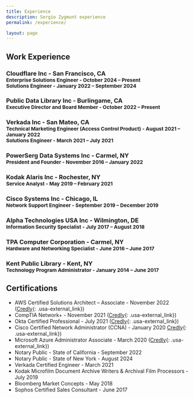 ```yaml
---
title: Experience
description: Sergio Zygmunt experience
permalink: /experience/

layout: page
---
```


## Work Experience

### Cloudflare Inc - San Francisco, CA <br><sup>Enterprise Solutions Engineer - October 2024 – Present</sup><br><sup>Solutions Engineer - January 2022 – September 2024</sup>

### Public Data Library Inc - Burlingame, CA <br><sup>Executive Director and Board Member - October 2022 – Present</sup>

### Verkada Inc - San Mateo, CA <br><sup>Technical Marketing Engineer (Access Control Product) - August 2021 – January 2022</sup><br><sup>Solutions Engineer - March 2021 – July 2021</sup>

### PowerSerg Data Systems Inc - Carmel, NY <br><sup>President and Founder - November 2016 – January 2022</sup>

### Kodak Alaris Inc - Rochester, NY <br><sup>Service Analyst - May 2019 – February 2021</sup>

### Cisco Systems Inc - Chicago, IL <br><sup>Network Support Engineer - September 2019 – December 2019</sup>

### Alpha Technologies USA Inc - Wilmington, DE <br><sup>Information Security Specialist - July 2017 – August 2018</sup>

### TPA Computer Corporation - Carmel, NY <br><sup>Hardware and Networking Specialist - June 2016 – June 2017</sup>

### Kent Public Library - Kent, NY <br><sup>Technology Program Administrator - January 2014 – June 2017</sup>

## Certifications
+ AWS Certified Solutions Architect – Associate - November 2022 ([Credly](https://www.credly.com/badges/e83208b3-caaa-4267-9a57-39e27a04efe9/public_url){: .usa-external_link})
+ CompTIA Network+ - November 2021 ([Credly](https://www.credly.com/earner/earned/badge/29a0fcc5-76ff-4814-be95-53428176ee4b){: .usa-external_link})
+ Okta Certified Professional - July 2021 ([Credly](https://www.credly.com/badges/ce6f0c89-000d-4ce4-93c1-00b4ee71ad52){: .usa-external_link})
+ Cisco Certified Network Administrator (CCNA) - January 2020 [Credly](https://www.credly.com/badges/87b17e72-8254-440b-a66a-f7c978e43da2){: .usa-external_link})
+ Microsoft Azure Administrator Associate - March 2020 ([Credly](https://www.credly.com/badges/760f3411-aa3e-4452-83b9-6f251da320ce){: .usa-external_link})
+ Notary Public - State of California - September 2022
+ Notary Public - State of New York - August 2024
+ Verkada Certified Engineer - March 2021
+ Kodak Microfilm Document Archive Writers & Archival Film Processors - July 2019
+ Bloomberg Market Concepts - May 2018
+ Sophos Certified Sales Consultant - June 2017
